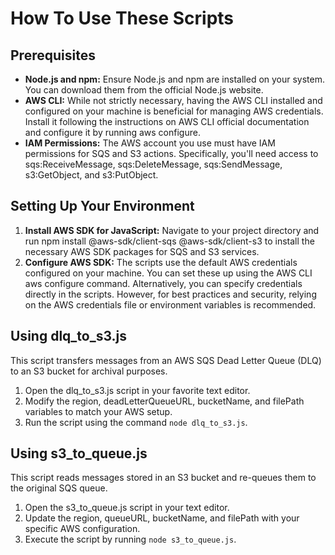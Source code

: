 # How To Use These Scripts
## Prerequisites
* **Node.js and npm:** Ensure Node.js and npm are installed on your system. You can download them from the official Node.js website.
* **AWS CLI:** While not strictly necessary, having the AWS CLI installed and configured on your machine is beneficial for managing AWS credentials. Install it following the instructions on AWS CLI official documentation and configure it by running aws configure.
* **IAM Permissions:** The AWS account you use must have IAM permissions for SQS and S3 actions. Specifically, you'll need access to sqs:ReceiveMessage, sqs:DeleteMessage, sqs:SendMessage, s3:GetObject, and s3:PutObject.

## Setting Up Your Environment
1. **Install AWS SDK for JavaScript:** Navigate to your project directory and run npm install @aws-sdk/client-sqs @aws-sdk/client-s3 to install the necessary AWS SDK packages for SQS and S3 services.
2. **Configure AWS SDK:**
The scripts use the default AWS credentials configured on your machine. You can set these up using the AWS CLI aws configure command.
Alternatively, you can specify credentials directly in the scripts. However, for best practices and security, relying on the AWS credentials file or environment variables is recommended.

## Using dlq_to_s3.js
This script transfers messages from an AWS SQS Dead Letter Queue (DLQ) to an S3 bucket for archival purposes.
1. Open the dlq_to_s3.js script in your favorite text editor.
2. Modify the region, deadLetterQueueURL, bucketName, and filePath variables to match your AWS setup.
3. Run the script using the command `node dlq_to_s3.js`.

## Using s3_to_queue.js
This script reads messages stored in an S3 bucket and re-queues them to the original SQS queue.
1. Open the s3_to_queue.js script in your text editor.
2. Update the region, queueURL, bucketName, and filePath with your specific AWS configuration.
3. Execute the script by running `node s3_to_queue.js`.
